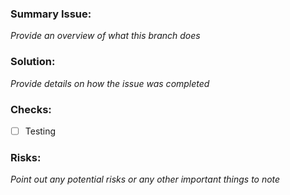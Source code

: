### Summary Issue:
_Provide an overview of what this branch does_
### Solution:
_Provide details on how the issue was completed_
### Checks:
- [ ] Testing
### Risks:
_Point out any potential risks or any other important things to note_
